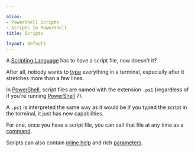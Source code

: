 ```yaml
---

alias: 
- PowerShell Scripts
- Scripts In PowerShell
title: Scripts

layout: default
---
```


A [Scripting Language](/Languages/Scripting-Languages) has to have a script file, now doesn't it?

After all, nobody wants to [type](/PowerShell/Types) everything in a terminal, especially after it stretches more than a few lines.

In [PowerShell](/PowerShell), script files are named with the extension `.ps1` (regardless of if you're running [PowerShell](/PowerShell) 7).

A `.ps1` is interpreted the same way as it would be if you typed the script in the terminal, it just has new capabilities.

For one, once you have a script file, you can call that file at any time as a [command](/PowerShell/Commands).

Scripts can also contain [inline help](/PowerShell/Help/Inline-Help) and rich [parameters](/PowerShell/Parameters).
